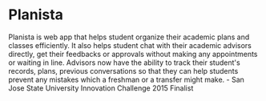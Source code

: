 # Planista
Planista is web app that helps student organize their academic plans and classes efficiently. It also helps student chat with their academic advisors directly, get their feedbacks or approvals without making any appointments or waiting in line. Advisors now have the ability to track their student's records, plans, previous conversations so that they can help students prevent any mistakes which a freshman or a transfer might make.  - San Jose State University Innovation Challenge 2015 Finalist
